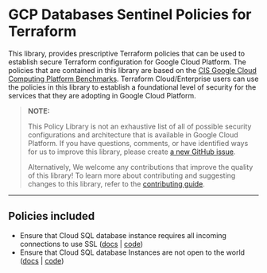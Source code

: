 # GCP Databases Sentinel Policies for Terraform
This library, provides prescriptive Terraform policies that can be used to establish secure Terraform configuration for Google Cloud Platform. The policies that are contained in this library are based on the [CIS Google Cloud Computing Platform Benchmarks](https://www.cisecurity.org/benchmark/google_cloud_computing_platform). Terraform Cloud/Enterprise users can use the policies in this library to establish a foundational level of security for the services that they are adopting in Google Cloud Platform.

> **NOTE:**
>
> This Policy Library is not an exhaustive list of all of possible security configurations and architecture that is available in Google Cloud Platform. If you have questions, comments, or have identified ways for us to improve this library, please create [a new GitHub issue](https://github.com/hashicorp/policy-library-gcp-databases-terraform/issues/new/choose).
>
> Alternatively, We welcome any contributions that improve the quality of this library! To learn more about contributing and suggesting changes to this library, refer to the [contributing guide](https://github.com/hashicorp/policy-library-gcp-databases-terraform/blob/main/CONTRIBUTING.md).

---
## Policies included

-  Ensure that Cloud SQL database instance requires all incoming connections to use SSL ([docs](https://github.com/hashicorp/policy-library-gcp-databases-terraform-policies/blob/main/docs/policies/cloud-sql-databases-instance-requires-all-incoming-connections-to-use-ssl.md) | [code](https://github.com/hashicorp/policy-library-gcp-databases-terraform-policies/blob/main/policies/cloud-sql-databases-instance-requires-all-incoming-connections-to-use-ssl/cloud-sql-databases-instance-requires-all-incoming-connections-to-use-ssl.sentinel))
-  Ensure that Cloud SQL database Instances are not open to the world ([docs](https://github.com/hashicorp/policy-library-gcp-databases-terraform-policies/blob/main/docs/policies/cloud-sql-databases-instances-are-not-open-to-the-world.md) | [code](https://github.com/hashicorp/policy-library-gcp-databases-terraform-policies/blob/main/policies/cloud-sql-databases-instances-are-not-open-to-the-world/cloud-sql-databases-instances-are-not-open-to-the-world.sentinel))
